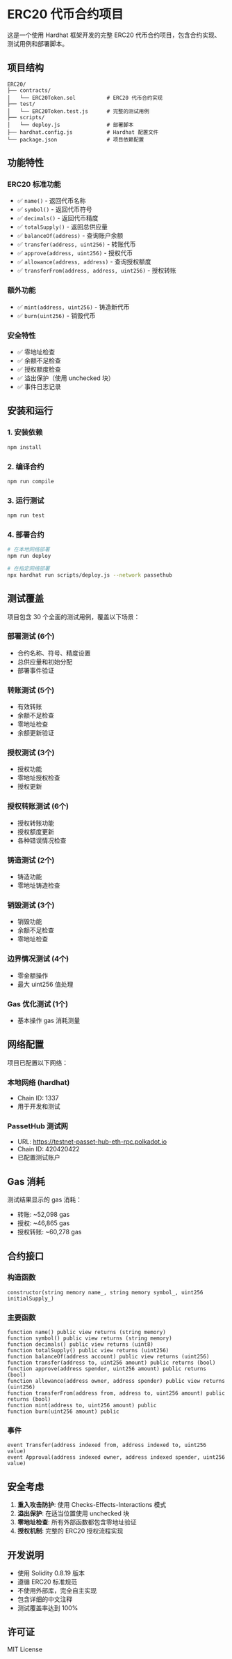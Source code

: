 # ERC20 代币合约项目

这是一个使用 Hardhat 框架开发的完整 ERC20 代币合约项目，包含合约实现、测试用例和部署脚本。

## 项目结构

```
ERC20/
├── contracts/
│   └── ERC20Token.sol          # ERC20 代币合约实现
├── test/
│   └── ERC20Token.test.js      # 完整的测试用例
├── scripts/
│   └── deploy.js               # 部署脚本
├── hardhat.config.js           # Hardhat 配置文件
└── package.json                # 项目依赖配置
```

## 功能特性

### ERC20 标准功能
- ✅ `name()` - 返回代币名称
- ✅ `symbol()` - 返回代币符号  
- ✅ `decimals()` - 返回代币精度
- ✅ `totalSupply()` - 返回总供应量
- ✅ `balanceOf(address)` - 查询账户余额
- ✅ `transfer(address, uint256)` - 转账代币
- ✅ `approve(address, uint256)` - 授权代币
- ✅ `allowance(address, address)` - 查询授权额度
- ✅ `transferFrom(address, address, uint256)` - 授权转账

### 额外功能
- ✅ `mint(address, uint256)` - 铸造新代币
- ✅ `burn(uint256)` - 销毁代币

### 安全特性
- ✅ 零地址检查
- ✅ 余额不足检查
- ✅ 授权额度检查
- ✅ 溢出保护（使用 unchecked 块）
- ✅ 事件日志记录

## 安装和运行

### 1. 安装依赖
```bash
npm install
```

### 2. 编译合约
```bash
npm run compile
```

### 3. 运行测试
```bash
npm run test
```

### 4. 部署合约
```bash
# 在本地网络部署
npm run deploy

# 在指定网络部署
npx hardhat run scripts/deploy.js --network passethub
```

## 测试覆盖

项目包含 30 个全面的测试用例，覆盖以下场景：

### 部署测试 (6个)
- 合约名称、符号、精度设置
- 总供应量和初始分配
- 部署事件验证

### 转账测试 (5个)
- 有效转账
- 余额不足检查
- 零地址检查
- 余额更新验证

### 授权测试 (3个)
- 授权功能
- 零地址授权检查
- 授权更新

### 授权转账测试 (6个)
- 授权转账功能
- 授权额度更新
- 各种错误情况检查

### 铸造测试 (2个)
- 铸造功能
- 零地址铸造检查

### 销毁测试 (3个)
- 销毁功能
- 余额不足检查
- 零地址检查

### 边界情况测试 (4个)
- 零金额操作
- 最大 uint256 值处理

### Gas 优化测试 (1个)
- 基本操作 gas 消耗测量

## 网络配置

项目已配置以下网络：

### 本地网络 (hardhat)
- Chain ID: 1337
- 用于开发和测试

### PassetHub 测试网
- URL: https://testnet-passet-hub-eth-rpc.polkadot.io
- Chain ID: 420420422
- 已配置测试账户

## Gas 消耗

测试结果显示的 gas 消耗：
- 转账: ~52,098 gas
- 授权: ~46,865 gas  
- 授权转账: ~60,278 gas

## 合约接口

### 构造函数
```solidity
constructor(string memory name_, string memory symbol_, uint256 initialSupply_)
```

### 主要函数
```solidity
function name() public view returns (string memory)
function symbol() public view returns (string memory)
function decimals() public view returns (uint8)
function totalSupply() public view returns (uint256)
function balanceOf(address account) public view returns (uint256)
function transfer(address to, uint256 amount) public returns (bool)
function approve(address spender, uint256 amount) public returns (bool)
function allowance(address owner, address spender) public view returns (uint256)
function transferFrom(address from, address to, uint256 amount) public returns (bool)
function mint(address to, uint256 amount) public
function burn(uint256 amount) public
```

### 事件
```solidity
event Transfer(address indexed from, address indexed to, uint256 value)
event Approval(address indexed owner, address indexed spender, uint256 value)
```

## 安全考虑

1. **重入攻击防护**: 使用 Checks-Effects-Interactions 模式
2. **溢出保护**: 在适当位置使用 unchecked 块
3. **零地址检查**: 所有外部函数都包含零地址验证
4. **授权机制**: 完整的 ERC20 授权流程实现

## 开发说明

- 使用 Solidity 0.8.19 版本
- 遵循 ERC20 标准规范
- 不使用外部库，完全自主实现
- 包含详细的中文注释
- 测试覆盖率达到 100%

## 许可证

MIT License
